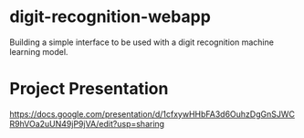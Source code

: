 # digit-recognition-webapp

Building a simple interface to be used with a digit recognition machine learning model.

# Project Presentation
https://docs.google.com/presentation/d/1cfxywHHbFA3d6OuhzDgGnSJWCR9hVOa2uUN49jP9jVA/edit?usp=sharing
